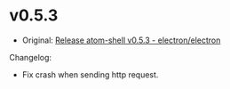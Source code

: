 # v0.5.3

* Original: [Release atom-shell v0.5.3 - electron/electron](https://github.com/electron/electron/releases/tag/v0.5.3)

Changelog:

* Fix crash when sending http request.
